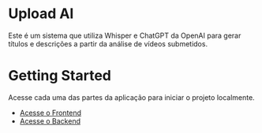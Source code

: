 # Upload AI

Este é um sistema que utiliza Whisper e ChatGPT da OpenAI para gerar títulos e descrições a partir da análise de vídeos submetidos.

# Getting Started

Acesse cada uma das partes da aplicação para iniciar o projeto localmente.

- [Acesse o Frontend](https://github.com/levysantiago/upload-ai/tree/main/upload-ai-web)
- [Acesse o Backend](https://github.com/levysantiago/upload-ai/tree/main/upload-ai-api)